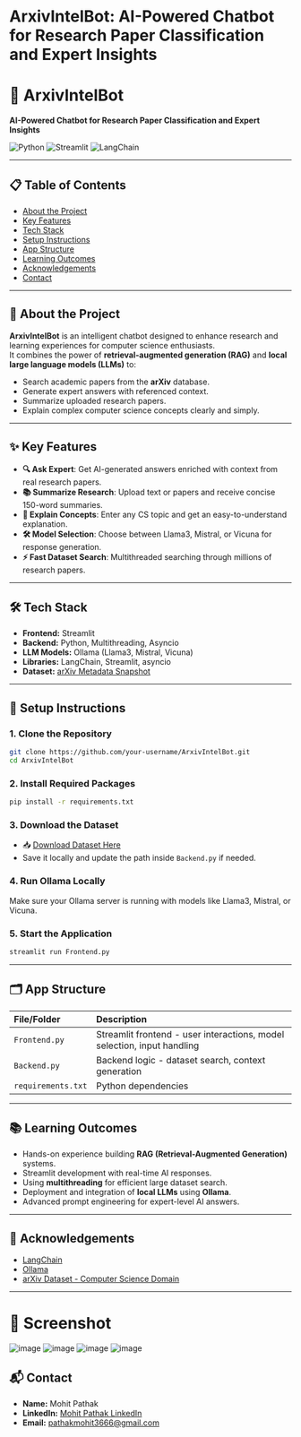 # ArxivIntelBot: AI-Powered Chatbot for Research Paper Classification and Expert Insights
 



# 🚀 ArxivIntelBot  
**AI-Powered Chatbot for Research Paper Classification and Expert Insights**

![Python](https://img.shields.io/badge/Python-3.11-blue.svg) ![Streamlit](https://img.shields.io/badge/Built%20With-Streamlit-red) ![LangChain](https://img.shields.io/badge/Framework-LangChain-yellow)

---

## 📋 Table of Contents
- [About the Project](#about-the-project)
- [Key Features](#key-features)
- [Tech Stack](#tech-stack)
- [Setup Instructions](#setup-instructions)
- [App Structure](#app-structure)
- [Learning Outcomes](#learning-outcomes)
- [Acknowledgements](#acknowledgements)
- [Contact](#contact)

---

## 📖 About the Project

**ArxivIntelBot** is an intelligent chatbot designed to enhance research and learning experiences for computer science enthusiasts.  
It combines the power of **retrieval-augmented generation (RAG)** and **local large language models (LLMs)** to:

- Search academic papers from the **arXiv** database.
- Generate expert answers with referenced context.
- Summarize uploaded research papers.
- Explain complex computer science concepts clearly and simply.

---

## ✨ Key Features
- **🔍 Ask Expert**: Get AI-generated answers enriched with context from real research papers.
- **📚 Summarize Research**: Upload text or papers and receive concise 150-word summaries.
- **🧠 Explain Concepts**: Enter any CS topic and get an easy-to-understand explanation.
- **🛠 Model Selection**: Choose between Llama3, Mistral, or Vicuna for response generation.
- **⚡ Fast Dataset Search**: Multithreaded searching through millions of research papers.

---

## 🛠️ Tech Stack
- **Frontend:** Streamlit
- **Backend:** Python, Multithreading, Asyncio
- **LLM Models:** Ollama (Llama3, Mistral, Vicuna)
- **Libraries:** LangChain, Streamlit, asyncio
- **Dataset:** [arXiv Metadata Snapshot](https://drive.google.com/file/d/17_TAzEQimPfmsDoExFoRd--3XGf666IH/view?usp=drive_link)

---

## 🚀 Setup Instructions

### 1. Clone the Repository
```bash
git clone https://github.com/your-username/ArxivIntelBot.git
cd ArxivIntelBot
```

### 2. Install Required Packages
```bash
pip install -r requirements.txt
```

### 3. Download the Dataset
- 📥 [Download Dataset Here](https://drive.google.com/file/d/17_TAzEQimPfmsDoExFoRd--3XGf666IH/view?usp=drive_link)
- Save it locally and update the path inside `Backend.py` if needed.

### 4. Run Ollama Locally
Make sure your Ollama server is running with models like Llama3, Mistral, or Vicuna.

### 5. Start the Application
```bash
streamlit run Frontend.py
```

---

## 🗂️ App Structure

| File/Folder | Description |
|:---|:---|
| `Frontend.py` | Streamlit frontend - user interactions, model selection, input handling |
| `Backend.py` | Backend logic - dataset search, context generation |
| `requirements.txt` | Python dependencies |

---

## 📚 Learning Outcomes
- Hands-on experience building **RAG (Retrieval-Augmented Generation)** systems.
- Streamlit development with real-time AI responses.
- Using **multithreading** for efficient large dataset search.
- Deployment and integration of **local LLMs** using **Ollama**.
- Advanced prompt engineering for expert-level AI answers.

---

## 🙏 Acknowledgements
- [LangChain](https://www.langchain.dev/)
- [Ollama](https://ollama.ai/)
- [arXiv Dataset - Computer Science Domain](https://drive.google.com/file/d/17_TAzEQimPfmsDoExFoRd--3XGf666IH/view?usp=drive_link)

---
# 📸 Screenshot
![image](https://github.com/user-attachments/assets/ab8fd1ad-0dfc-43ee-9b64-f74b086dbe5e)
![image](https://github.com/user-attachments/assets/6b0f2631-7d8a-481b-8c66-3357dd78dda2)
![image](https://github.com/user-attachments/assets/062ee07f-6fbe-4d57-96c5-2cc9c68f5bbd)
![image](https://github.com/user-attachments/assets/cccf343f-bfdd-46e9-9b62-3a8b70d07361)




## 📬 Contact

- **Name:** Mohit Pathak
- **LinkedIn:** [Mohit Pathak LinkedIn](https://www.linkedin.com/in/mohit-pathak-766892220)
- **Email:** pathakmohit3666@gmail.com


